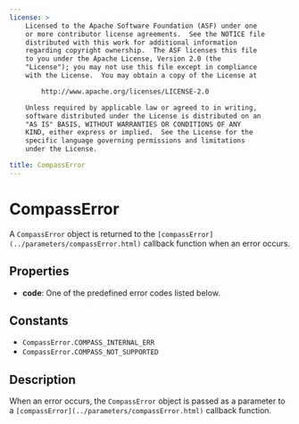 ```yaml
---
license: >
    Licensed to the Apache Software Foundation (ASF) under one
    or more contributor license agreements.  See the NOTICE file
    distributed with this work for additional information
    regarding copyright ownership.  The ASF licenses this file
    to you under the Apache License, Version 2.0 (the
    "License"); you may not use this file except in compliance
    with the License.  You may obtain a copy of the License at

        http://www.apache.org/licenses/LICENSE-2.0

    Unless required by applicable law or agreed to in writing,
    software distributed under the License is distributed on an
    "AS IS" BASIS, WITHOUT WARRANTIES OR CONDITIONS OF ANY
    KIND, either express or implied.  See the License for the
    specific language governing permissions and limitations
    under the License.

title: CompassError
---
```


# CompassError

A `CompassError` object is returned to the `[compassError](../parameters/compassError.html)` callback function when an error occurs.

## Properties

- __code__: One of the predefined error codes listed below.

## Constants

- `CompassError.COMPASS_INTERNAL_ERR`
- `CompassError.COMPASS_NOT_SUPPORTED`

## Description

When an error occurs, the `CompassError` object is passed as a
parameter to a `[compassError](../parameters/compassError.html)` callback function.
